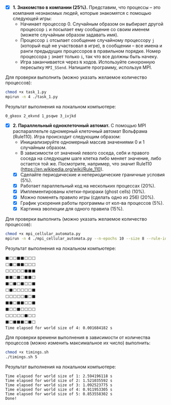 - [X] **1. Знакомство в компании (25%).** Представим, что процессы – это компания незнакомых людей, которые знакомятся с помощью следующей игры:
    - Начинает процессор 0. Случайным образом он выбирает другой процессор `i` и посылает ему сообщение со своим именем (можете случайным образом задавать имя).
    - Процессор `i` отсылает сообщение случайному процессору `j` (который ещё не участвовал в игре), в сообщении – все имена и ранги предыдущих процессоров в правильном порядке. Номер процессора `j` знает только `i`, так что все должны быть начеку.
    - Игра заканчивается через `N` ходов.
    Используйте синхронную пересылку `MPI_SSend`. Напишите программу, используя MPI.

Для проверки выполнить (можно указать желаемое количество процессов):
```bash
chmod +x task_1.py
mpirun -n 4 ./task_1.py
```
Результат выполнения на локальном компьютере:
```
0_gkeox 2_ekvnd 1_psqwe 3_ivjkd
```
- [X] **2. Параллельный одноклеточный автомат.** С помощью MPI распараллельте одномерный клеточный автомат Вольфрама (Rule110). Игра происходит следующим образом:
    - Инициализируйте одномерный массив значениями 0 и 1 случайным образом.
    - В зависимости от значений левого соседа, себя и правого соседа на следующем шаге клетка либо меняет значение, либо остается той же. Посмотрите, например, что значит Rule110 (https://en.wikipedia.org/wiki/Rule_110).
    - [X] Сделайте периодические и непериодические граничные условия (5%).
    - [X] Работает параллельный код на нескольких процессах (20%).
    - [X] Имплементированы клетки-призраки (ghost cells) (10%).
    - [X] Можно поменять правило игры (сделать одно из 256) (20%).
    - [X] График ускорения работы программы от кол-ва процессов (5%).
    - [X] Картинка эволюции для одного правила (15%).

Для проверки выполнить (можно указать желаемое количество процессов):
```bash
chmod +x mpi_cellular_automata.py
mpirun -n 4 ./mpi_cellular_automata.py --n-epochs 10 --size 8 --rule-id 110 --periodic --show-progress
```

Результат выполнения на локальном компьютере:

```
⬛⬜⬜⬛⬛⬜⬜⬜
⬜⬛⬜⬛⬛⬜⬜⬜
⬜⬜⬜⬜⬜⬛⬛⬛
⬛⬛⬜⬛⬜⬛⬛⬜
⬛⬜⬛⬜⬛⬜⬜⬛
⬜⬛⬜⬜⬜⬜⬜⬛
⬜⬜⬜⬜⬜⬛⬜⬛
⬛⬛⬜⬛⬛⬜⬜⬛
⬛⬜⬜⬛⬜⬜⬜⬜
⬜⬜⬜⬜⬜⬛⬜⬜
⬛⬜⬛⬛⬛⬜⬛⬜
Time elapsed for world size of 4: 0.001684182 s
```

Для проверки времени выполнения в зависимости от количества процессов (можно изменить максимальное их число) выполнить:
```bash
chmod +x timings.sh
./timings.sh 5
```

Результат выполнения на локальном компьютере:

```
Time elapsed for world size of 1: 2.594196118 s
Time elapsed for world size of 2: 1.521035592 s
Time elapsed for world size of 3: 1.092523775 s
Time elapsed for world size of 4: 0.911953305 s
Time elapsed for world size of 5: 0.853558302 s
Done!
```
